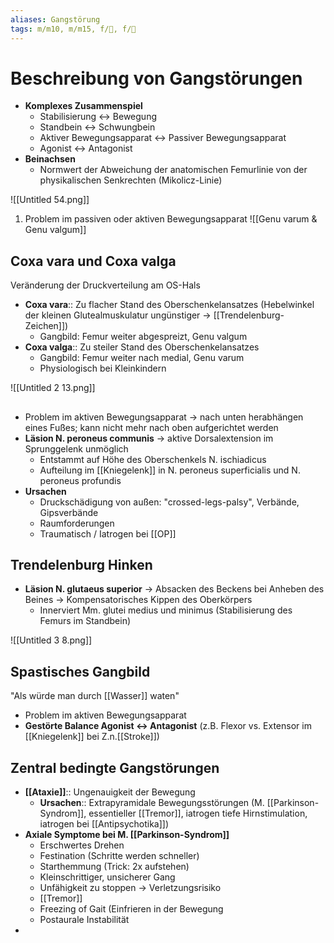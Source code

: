 ```yaml
---
aliases: Gangstörung
tags: m/m10, m/m15, f/🦴, f/🧠
---
```

# Beschreibung von Gangstörungen

- **Komplexes Zusammenspiel**
    - Stabilisierung ↔ Bewegung
    - Standbein ↔ Schwungbein
    - Aktiver Bewegungsapparat ↔ Passiver Bewegungsapparat
    - Agonist ↔ Antagonist
- **Beinachsen**
    - Normwert der Abweichung der anatomischen Femurlinie von der physikalischen Senkrechten (Mikolicz-Linie)

![[Untitled 54.png]]

1. Problem im passiven oder aktiven Bewegungsapparat
![[Genu varum & Genu valgum]]



## Coxa vara und Coxa valga

Veränderung der Druckverteilung am OS-Hals

- **Coxa vara**:: Zu flacher Stand des Oberschenkelansatzes (Hebelwinkel der kleinen Glutealmuskulatur ungünstiger → [[Trendelenburg-Zeichen]])
	- Gangbild: Femur weiter abgespreizt, Genu valgum
- **Coxa valga**:: Zu steiler Stand des Oberschenkelansatzes
	- Gangbild: Femur weiter nach medial, Genu varum
	- Physiologisch bei Kleinkindern

![[Untitled 2 13.png]]

## 

- Problem im aktiven Bewegungsapparat → nach unten herabhängen eines Fußes; kann nicht mehr nach oben aufgerichtet werden
- **Läsion N. peroneus communis** → aktive Dorsalextension im Sprunggelenk unmöglich
    - Entstammt auf Höhe des Oberschenkels N. ischiadicus
    - Aufteilung im [[Kniegelenk]] in N. peroneus superficialis und N. peroneus profundis
- **Ursachen**
    - Druckschädigung von außen: "crossed-legs-palsy", Verbände, Gipsverbände
    - Raumforderungen
    - Traumatisch / Iatrogen bei [[OP]]

## Trendelenburg Hinken

- **Läsion N. glutaeus superior** → Absacken des Beckens bei Anheben des Beines → Kompensatorisches Kippen des Oberkörpers
    - Innerviert Mm. glutei medius und minimus (Stabilisierung des Femurs im Standbein)

![[Untitled 3 8.png]]

## Spastisches Gangbild

"Als würde man durch [[Wasser]] waten"

- Problem im aktiven Bewegungsapparat
- **Gestörte Balance Agonist ↔ Antagonist** (z.B. Flexor vs. Extensor im [[Kniegelenk]] bei Z.n.[[Stroke]])

## Zentral bedingte Gangstörungen

- **[[Ataxie]]**:: Ungenauigkeit der Bewegung
    - **Ursachen**:: Extrapyramidale Bewegungsstörungen (M. [[Parkinson-Syndrom]], essentieller [[Tremor]], iatrogen tiefe Hirnstimulation, iatrogen bei [[Antipsychotika]])
- **Axiale Symptome bei M. [[Parkinson-Syndrom]]**
    - Erschwertes Drehen
    - Festination (Schritte werden schneller)
    - Starthemmung (Trick: 2x aufstehen)
    - Kleinschrittiger, unsicherer Gang
    - Unfähigkeit zu stoppen → Verletzungsrisiko
    - [[Tremor]]
    - Freezing of Gait (Einfrieren in der Bewegung
    - Postaurale Instabilität
-


